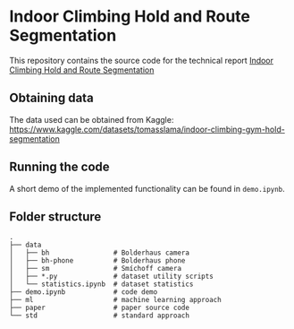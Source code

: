 # Indoor Climbing Hold and Route Segmentation
This repository contains the source code for the technical report [Indoor Climbing Hold and Route Segmentation](TODO)

## Obtaining data
The data used can be obtained from Kaggle: https://www.kaggle.com/datasets/tomasslama/indoor-climbing-gym-hold-segmentation

## Running the code
A short demo of the implemented functionality can be found in `demo.ipynb`.

## Folder structure

```
.
├── data
│   ├── bh                # Bolderhaus camera
│   ├── bh-phone          # Bolderhaus phone
│   ├── sm                # Smíchoff camera
│   ├── *.py              # dataset utility scripts
│   └── statistics.ipynb  # dataset statistics
├── demo.ipynb            # code demo
├── ml                    # machine learning approach
├── paper                 # paper source code
└── std                   # standard approach
```
